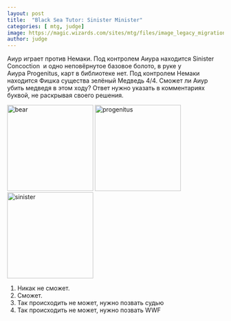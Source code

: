 ```yaml
---
layout: post
title:  "Black Sea Tutor: Sinister Minister"
categories: [ mtg, judge]
image: https://magic.wizards.com/sites/mtg/files/image_legacy_migration/mtg/images/daily/wallpapers/WP_Progenitus_2560x1600.jpg
author: judge
---
```


Аиур играет против Немаки. Под контролем Аиура находится Sinister Concoction  и одно неповёрнутое базовое болото, в руке у Аиура Progenitus, карт в библиотеке нет. Под контролем Немаки находится Фишка существа зелёный Медведь 4/4. Сможет ли Аиур убить медведя в этом ходу? Ответ нужно указать в комментариях буквой, не раскрывая своего решения.

<img src="https://img.scryfall.com/cards/large/front/c/a/ca3dae7d-3880-4c0a-acfb-8fd227cf9fab.jpg" alt="bear" width="200"/> 
<img src="https://img.scryfall.com/cards/large/front/a/8/a8a5d0ba-bcb1-41db-80dd-ad22b8408105.jpg" alt="progenitus" width="200"/>
<img src="https://img.scryfall.com/cards/large/front/8/1/815ca911-ccc1-4466-8d12-054b8d241992.jpg" alt="sinister" width="200"/>

1. Никак не сможет.
2. Сможет.
3. Так происходить не может, нужно позвать судью
4. Так происходить не может, нужно позвать WWF